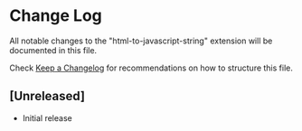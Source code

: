 # Change Log
All notable changes to the "html-to-javascript-string" extension will be documented in this file.

Check [Keep a Changelog](http://keepachangelog.com/) for recommendations on how to structure this file.

## [Unreleased]
- Initial release